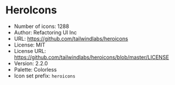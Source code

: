 # HeroIcons

- Number of icons: 1288
- Author: Refactoring UI Inc
- URL: https://github.com/tailwindlabs/heroicons
- License: MIT
- License URL: https://github.com/tailwindlabs/heroicons/blob/master/LICENSE
- Version: 2.2.0
- Palette: Colorless
- Icon set prefix: `heroicons`
